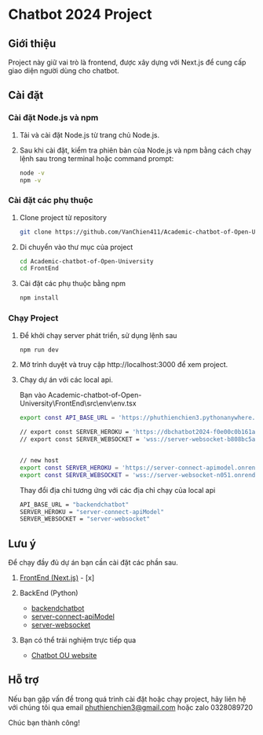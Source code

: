 
# Chatbot 2024 Project

## Giới thiệu
Project này giữ vai trò là frontend, được xây dựng với Next.js để cung cấp giao diện người dùng cho chatbot.

## Cài đặt

### Cài đặt Node.js và npm
1. Tải và cài đặt Node.js từ trang chủ Node.js.
2. Sau khi cài đặt, kiểm tra phiên bản của Node.js và npm bằng cách chạy lệnh sau trong terminal hoặc command prompt:

   ```bash
   node -v
   npm -v
    ```
### Cài đặt các phụ thuộc
1. Clone project từ repository

    ```bash
   git clone https://github.com/VanChien411/Academic-chatbot-of-Open-University.git
    ```
2. Di chuyển vào thư mục của project

     ```bash
     cd Academic-chatbot-of-Open-University
     cd FrontEnd
    ```
3. Cài đặt các phụ thuộc bằng npm

     ```bash
     npm install
    ```

### Chạy Project
1. Để khởi chạy server phát triển, sử dụng lệnh sau

     ```bash
     npm run dev
    ```
2. Mở trình duyệt và truy cập http://localhost:3000 để xem project.

3. Chạy dự án với các local api.  

    Bạn vào Academic-chatbot-of-Open-University\FrontEnd\src\env\env.tsx

    ```bash
    export const API_BASE_URL = 'https://phuthienchien3.pythonanywhere.com/';

    // export const SERVER_HEROKU = 'https://dbchatbot2024-f0e00c0b161a.herokuapp.com/';
    // export const SERVER_WEBSOCKET = 'wss://server-websocket-b808bc5aef93.herokuapp.com'


    // new host 
    export const SERVER_HEROKU = 'https://server-connect-apimodel.onrender.com/';
    export const SERVER_WEBSOCKET = 'wss://server-websocket-n051.onrender.com/'
    ```

    Thay đổi địa chỉ tương ứng với các địa chỉ chạy của local api
    ```bash
    API_BASE_URL = "backendchatbot"
    SERVER_HEROKU = "server-connect-apiModel"
    SERVER_WEBSOCKET = "server-websocket"
    ```
## Lưu ý
Để chạy đầy đủ dự án bạn cần cài đặt các phần sau.
1. [FrontEnd (Next.js)](https://github.com/VanChien411/Academic-chatbot-of-Open-University.git) - [x]

2. BackEnd (Python)
    - [backendchatbot](https://github.com/VanChien411/backendchatbot.git)   
    - [server-connect-apiModel](https://github.com/VanChien411/server-connect-apiModel.git)
    - [server-websocket](https://github.com/VanChien411/server-websocket.git)

3. Bạn có thể trải nghiệm trực tiếp qua
    - [Chatbot OU website](https://academic-chatbot-of-open-university.vercel.app/)
 
## Hỗ trợ
Nếu bạn gặp vấn đề trong quá trình cài đặt hoặc chạy project, hãy liên hệ với chúng tôi qua email phuthienchien3@gmail.com
hoặc zalo
0328089720

Chúc bạn thành công!
